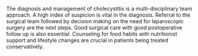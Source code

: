 The diagnosis and management of cholecystitis is a multi-disciplinary team approach. A high index of suspicion is vital in the diagnosis. Referral to the surgical team followed by decision making on the need for laparoscopic surgery are the next steps. Good surgical care with good postoperative follow up is also essential. Counseling for food habits with nutritionist support and lifestyle changes are crucial in patients being treated conservatively.